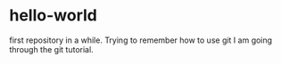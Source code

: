 # hello-world
first repository in a while. Trying to remember how to use git
I am going through the git tutorial.
